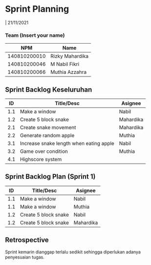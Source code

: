 # Sprint Planning

| 21/11/2021

### Team (Insert your name)

| NPM          | Name            |
| ------------ | --------------- |
| 140810200010 | Rizky Mahardika |
| 140810200046 | M Nabil Fikri   |
| 140810200066 | Muthia Azzahra  |

## Sprint Backlog Keseluruhan

| ID  | Title/Desc                              | Asignee   |
| --- | --------------------------------------- | --------- |
| 1.1 | Make a window                           | Nabil     |
| 1.2 | Create 5 block snake                    | Mahardika |
| 2.1 | Create snake movement                   | Mahardika |
| 2.2 | Generate random apple                   | Muthia    |
| 3.1 | Increase snake length when eating apple | Nabil     |
| 3.2 | Game over condition                     | Muthia    |
| 4.1 | Highscore system                        |           |

## Sprint Backlog Plan (Sprint 1)

| ID  | Title/Desc           | Asignee   |
| --- | -------------------- | --------- |
| 1.1 | Make a window        | Nabil     |
| 1.1 | Make a window        | Muthia    |
| 1.2 | Create 5 block snake | Nabil     |
| 1.2 | Create 5 block snake | Mahardika |

## Retrospective

Sprint kemarin dianggap terlalu sedikit sehingga diperlukan adanya penyesuaian tugas.
